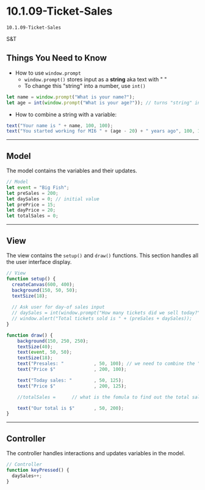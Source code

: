 # 10.1.09-Ticket-Sales
```
10.1.09-Ticket-Sales
```
S&T
 
## **Things You Need to Know**

* How to use `window.prompt`
  * `window.prompt()` stores input as a **string** aka text with " " 
  * To change this "string" into a number, use `int()`

```js
let name = window.prompt("What is your name?");
let age = int(window.prompt("What is your age?")); // turns "string" into an int
```

* How to combine a string with a variable:

```js
text("Your name is " + name, 100, 100);
text("You started working for MI6 " + (age - 20) + " years ago", 100, 150);
```

---

## **Model**

The model contains the variables and their updates.

```javascript
// Model
let event = "Big Fish";
let preSales = 200;
let daySales = 0; // initial value
let prePrice = 15;
let dayPrice = 20;
let totalSales = 0;
```

---

## **View**

The view contains the `setup()` and `draw()` functions. This section handles all the user interface display.

```javascript
// View
function setup() {
  createCanvas(600, 400);
  background(150, 50, 50);
  textSize(18);
  
  // Ask user for day-of sales input
  // daySales = int(window.prompt("How many tickets did we sell today?"));
  // window.alert("Total tickets sold is " + (preSales + daySales));
}

function draw() {
    background(150, 250, 250);
    textSize(40);
    text(event, 50, 50);
    textSize(18);
    text("Presales: "           , 50, 100); // we need to combine the "string" wit ha variable using the + symbol
    text("Price $"              , 200, 100);

    text("Today sales: "        , 50, 125);
    text("Price $"              , 200, 125);

    //totalSales =      // what is the fomula to find out the total sales? 

    text("Our total is $"       , 50, 200);
}
```

---

## **Controller**

The controller handles interactions and updates variables in the model.

```javascript
// Controller
function keyPressed() {
  daySales++;
}
```


